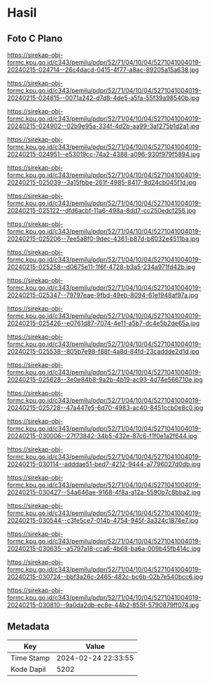 # Hasil

## Foto C Plano

https://sirekap-obj-formc.kpu.go.id/c343/pemilu/pdpr/52/71/04/10/04/5271041004019-20240215-024714--26c4dacd-0415-4f77-a8ac-89205a15a638.jpg

https://sirekap-obj-formc.kpu.go.id/c343/pemilu/pdpr/52/71/04/10/04/5271041004019-20240215-024815--0071a242-d7d8-4de5-a5fa-55f39a98540b.jpg

https://sirekap-obj-formc.kpu.go.id/c343/pemilu/pdpr/52/71/04/10/04/5271041004019-20240215-024902--02b9e95a-334f-4d2b-aa99-3af275b1d2a1.jpg

https://sirekap-obj-formc.kpu.go.id/c343/pemilu/pdpr/52/71/04/10/04/5271041004019-20240215-024951--e53019cc-74a2-4388-a096-930f979f5894.jpg

https://sirekap-obj-formc.kpu.go.id/c343/pemilu/pdpr/52/71/04/10/04/5271041004019-20240215-025039--3a15fbbe-261f-4985-8417-9d24cb045f1d.jpg

https://sirekap-obj-formc.kpu.go.id/c343/pemilu/pdpr/52/71/04/10/04/5271041004019-20240215-025122--dfd6acbf-11a6-498a-8dd7-cc250edcf256.jpg

https://sirekap-obj-formc.kpu.go.id/c343/pemilu/pdpr/52/71/04/10/04/5271041004019-20240215-025206--7ee5a8f0-9dec-4361-b87d-b8032e4511ba.jpg

https://sirekap-obj-formc.kpu.go.id/c343/pemilu/pdpr/52/71/04/10/04/5271041004019-20240215-025258--d0675e11-1f6f-4728-b3a5-234a971fd42b.jpg

https://sirekap-obj-formc.kpu.go.id/c343/pemilu/pdpr/52/71/04/10/04/5271041004019-20240215-025347--79797eae-9fbd-49eb-8094-61e1948af97a.jpg

https://sirekap-obj-formc.kpu.go.id/c343/pemilu/pdpr/52/71/04/10/04/5271041004019-20240215-025426--e0761d87-7074-4e11-a5b7-dc4e5b2de65a.jpg

https://sirekap-obj-formc.kpu.go.id/c343/pemilu/pdpr/52/71/04/10/04/5271041004019-20240215-025538--805b7e98-f88f-4a8d-84fd-23caddde2d1d.jpg

https://sirekap-obj-formc.kpu.go.id/c343/pemilu/pdpr/52/71/04/10/04/5271041004019-20240215-025628--3e0e84b8-9a2b-4b19-ac93-4d74e566710e.jpg

https://sirekap-obj-formc.kpu.go.id/c343/pemilu/pdpr/52/71/04/10/04/5271041004019-20240215-025728--47a447e5-6d70-4983-ac40-8451ccb0e8c0.jpg

https://sirekap-obj-formc.kpu.go.id/c343/pemilu/pdpr/52/71/04/10/04/5271041004019-20240215-030006--27f73842-34b5-432e-87c6-f1f0e1a2f644.jpg

https://sirekap-obj-formc.kpu.go.id/c343/pemilu/pdpr/52/71/04/10/04/5271041004019-20240215-030114--adddae51-bed7-4212-9444-a7796027d0db.jpg

https://sirekap-obj-formc.kpu.go.id/c343/pemilu/pdpr/52/71/04/10/04/5271041004019-20240215-030427--54a646ae-9168-4f8a-a12a-5590b7c8bba2.jpg

https://sirekap-obj-formc.kpu.go.id/c343/pemilu/pdpr/52/71/04/10/04/5271041004019-20240215-030544--c3fe5ce7-014b-4754-945f-3a324c1874e7.jpg

https://sirekap-obj-formc.kpu.go.id/c343/pemilu/pdpr/52/71/04/10/04/5271041004019-20240215-030635--a5797a18-cca6-4b68-ba6a-009b45fb414c.jpg

https://sirekap-obj-formc.kpu.go.id/c343/pemilu/pdpr/52/71/04/10/04/5271041004019-20240215-030724--bbf3a26c-2465-482c-bc6b-02b7e540bcc6.jpg

https://sirekap-obj-formc.kpu.go.id/c343/pemilu/pdpr/52/71/04/10/04/5271041004019-20240215-030810--9a0da2db-ec8e-44b2-855f-5790879ff074.jpg


## Metadata

| Key        | Value               |
| ---------- | ------------------- |
| Time Stamp | 2024-02-24 22:33:55 |
| Kode Dapil | 5202                |



